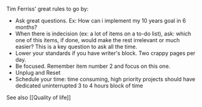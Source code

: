 
Tim Ferriss' great rules to go by:

-  Ask great questions. Ex: How can i implement my 10 years goal in 6 months?
-  When there is indecision (ex: a lot of items on a to-do list), ask: which one of this items, if done, would make the rest irrelevant or much easier? This is a key question to ask all the time.
-  Lower your standards if you have writer's block. Two crappy pages per day.
-  Be focused. Remember item number 2 and focus on this one.
-  Unplug and Reset
-  Schedule your time: time consuming, high priority projects should have dedicated uninterrupted 3 to 4 hours block of time


See also [[Quality of life]]